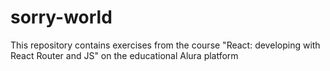 # sorry-world
This repository contains exercises from the course "React: developing with React Router and JS" on the educational Alura platform
